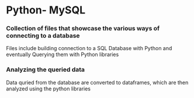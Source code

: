 # Python- MySQL

### Collection of files that showcase the various ways of connecting to a database

Files include building connection to a SQL Database with Python and eventually Querying them with Python libraries 

### Analyzing the queried data

Data quried from the database are converted to dataframes, which are then analyzed using the python libraries
